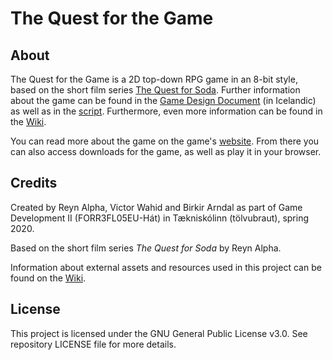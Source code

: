 # The Quest for the Game

## About

The Quest for the Game is a 2D top-down RPG game in an 8-bit style, based on the short film series [The Quest for Soda](https://www.youtube.com/watch?v=S-pICzLOyF8&list=PLRPhs_MpGPlg9gD7TQp-APjz5g2SNIPe7). Further information about the game can be found in the [Game Design Document](GDD.pdf) (in Icelandic) as well as in the [script](The%20Quest%20for%20the%20Game.pdf). Furthermore, even more information can be found in the [Wiki](https://github.com/haframjolk/the-quest-game/wiki).

You can read more about the game on the game's [website](https://haframjolk.github.io/the-quest-game). From there you can also access downloads for the game, as well as play it in your browser.

## Credits

Created by Reyn Alpha, Victor Wahid and Birkir Arndal as part of Game Development II (FORR3FL05EU-Hát) in Tækniskólinn (tölvubraut), spring 2020.

Based on the short film series *The Quest for Soda* by Reyn Alpha.

Information about external assets and resources used in this project can be found on the [Wiki](https://github.com/haframjolk/the-quest-game/wiki/Assets).

## License

This project is licensed under the GNU General Public License v3.0. See repository LICENSE file for more details.
